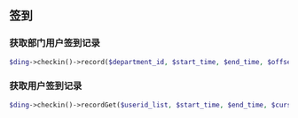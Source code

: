 ## 签到

### 获取部门用户签到记录
```php
$ding->checkin()->record($department_id, $start_time, $end_time, $offset = 0, $size = 100, $order = null);
```

### 获取用户签到记录
```php
$ding->checkin()->recordGet($userid_list, $start_time, $end_time, $cursor = 0, $size = 100);
```